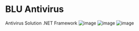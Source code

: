 # BLU Antivirus
Antivirus Solution .NET Framework
![image](https://user-images.githubusercontent.com/19478700/129226364-bfb3df4b-edd3-4634-b87d-51bc107c5983.png)
![image](https://user-images.githubusercontent.com/19478700/129226403-7a6d4335-8b01-4a3e-b02f-7a8850d43113.png)
![image](https://user-images.githubusercontent.com/19478700/129226430-7e1a3239-a996-4c12-b808-2a5531152154.png)

